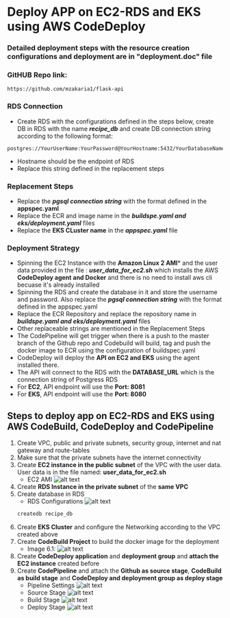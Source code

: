 # Deploy APP on EC2-RDS and EKS using AWS CodeDeploy

### Detailed deployment steps with the resource creation configurations and deployment are in **"deployment.doc"** file

### GitHUB Repo link: 
```
https://github.com/mzakaria1/flask-api
```

### RDS Connection
- Create RDS with the configurations defined in the steps below, create DB in RDS with the name ***recipe_db*** and create DB connection string according to the following format:
```
postgres://YourUserName:YourPassword@YourHostname:5432/YourDatabaseName
```
- Hostname should be the endpoint of RDS
- Replace this string defined in the replacement steps
### Replacement Steps
- Replace the ***pgsql connection string*** with the format defined in the **appspec.yaml**
- Replace the ECR and image name in the ***buildspe.yaml and eks/deployment.yaml*** files
- Replace the **EKS CLuster name** in the ***appspec.yaml*** file 

### Deployment Strategy
- Spinning the EC2 Instance with the **Amazon Linux 2 AMI*** and the user data provided in the file : ***user_data_for_ec2.sh*** which installs the AWS **CodeDeploy agent and Docker** and there is no need to install aws cli becuase it's already installed
- Spinning the RDS and create the database in it and store the username and password. Also replace the ***pgsql connection string*** with the format defined in the appspec.yaml
- Replace the ECR Repository and replace the repository name in ***buildspe.yaml and eks/deployment.yaml*** files
- Other replaceable strings are mentioned in the Replacement Steps
- The CodePipeline will get trigger when there is a push to the master branch of the Github repo and Codebuild will build, tag and push the docker image to ECR using the configuration of buildspec.yaml
- CodeDeploy will deploy the **API on EC2 and EKS** using the agent installed there. 
- The API will connect to the RDS with the **DATABASE_URL** which is the connection string of Postgress RDS
- For **EC2**, API endpoint will use the **Port: 8081**
- For **EKS**, API endpoint will use the **Port: 8080**
## Steps to deploy app on EC2-RDS and EKS using AWS CodeBuild, CodeDeploy and CodePipeline

1. Create VPC, public and private subnets, security group, internet and nat gateway and route-tables
2. Make sure that the private subnets have the internet connectivity
3. Create **EC2 instance in the public subnet** of the VPC with the user data. User data is in the file named: **user_data_for_ec2.sh**
    - EC2 AMI ![alt text](./images/ec2-ami.png)
4. Create **RDS Instance in the private subnet** of the **same VPC**
5. Create database in RDS
    - RDS Configurations ![alt text](./images/rds.png)
    ```bash
    createdb recipe_db
    ```
6. Create **EKS Cluster** and configure the Networking according to the VPC created above
6. Create **CodeBuild Project** to build the docker image for the deployment <br />
    - Image 6.1: ![alt text](./images/codebuild-1.png)
7. Create **CodeDeploy application** and **deployment group** and **attach the EC2 instance** created before
8. Create **CodePipeline** and attach the **Github as source stage**, **CodeBuild as build stage** and **CodeDeploy and deployment group as deploy stage** 
    - Pipeline Settings ![alt text](./images/codepipeline-1.png)
    - Source Stage ![alt text](./images/codepipeline-2.png)
    - Build Stage ![alt text](./images/codepipeline-3.png)
    - Deploy Stage ![alt text](./images/codepipeline-4.png)

